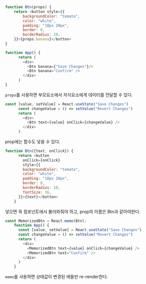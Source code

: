 ```javascript
function Btn(props) {
    return <button style={{
        backgroundColor: "tomato",
        color: "white",
        padding: "10px 20px",
        border: 0,
        borderRadius: 10,
    }}>{props.banana}</button>
}

function App() {
      return (
        <div>
          <Btn banana={"Save Changes"}/>
          <Btn banana="Confirm" />
        </div>
      )
}
```
`props`를 사용하면 부모요소에서 자식요소에게 데이터를 전달할 수 있다.

```javascript
const [value, setValue] = React.useState("Save Changes")
      const changeValue = () => setValue("Revert Changes")
      return (
        <div>
          <Btn text={value} onClick={changeValue} />
        </div>
      )
```
prop에는 함수도 넣을 수 있다.
```javascript
function Btn({text, onClick}) {
      return <button
        onClick={onClick}
        style={{
        backgroundColor: "tomato",
        color: "white",
        padding: "10px 20px",
        border: 0,
        borderRadius: 10,
        fontSize: 16,
      }}>{text}</button>
    }
```
넣으면 꼭 컴포넌트에서 불러와줘야 하고, prop의 이름은 Btn과 같아야한다.
```javascript
const MemorizedBtn = React.memo(Btn);
    function App() {
      const [value, setValue] = React.useState("Save Changes")
      const changeValue = () => setValue("Revert Changes")
      return (
        <div>
          <MemorizedBtn text={value} onClick={changeValue} />
          <MemorizedBtn text="Confirm" />
        </div>
      )
    }
```
`memo`를 사용하면 상태값이 변경된 애들만 re-render한다.